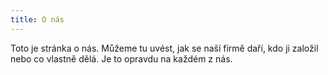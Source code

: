 ```yaml
---
title: O nás
---
```


Toto je stránka o nás. Můžeme tu uvést, jak se naší firmě daří, kdo ji založil nebo co vlastně dělá. Je to opravdu na každém z nás.